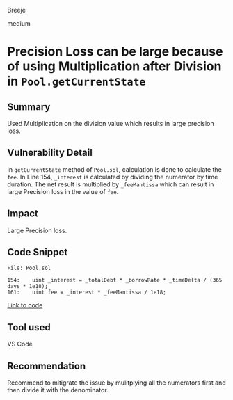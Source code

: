 Breeje

medium

# Precision Loss can be large because of using Multiplication after Division in `Pool.getCurrentState`

## Summary

Used Multiplication on the division value which results in large precision loss.

## Vulnerability Detail

In `getCurrentState` method of `Pool.sol`, calculation is done to calculate the `fee`. In Line 154, `_interest` is calculated by dividing the numerator by time duration. The net result is multiplied by `_feeMantissa` which can result in large Precision loss in the value of `fee`.

## Impact

Large Precision loss.

## Code Snippet

```solidity
File: Pool.sol

154:    uint _interest = _totalDebt * _borrowRate * _timeDelta / (365 days * 1e18);
161:    uint fee = _interest * _feeMantissa / 1e18;

```
[Link to code](https://github.com/sherlock-audit/2023-02-surge/blob/main/surge-protocol-v1/src/Pool.sol#L154)

## Tool used

VS Code

## Recommendation

Recommend to mitigrate the issue by mulitplying all the numerators first and then divide it with the denominator.